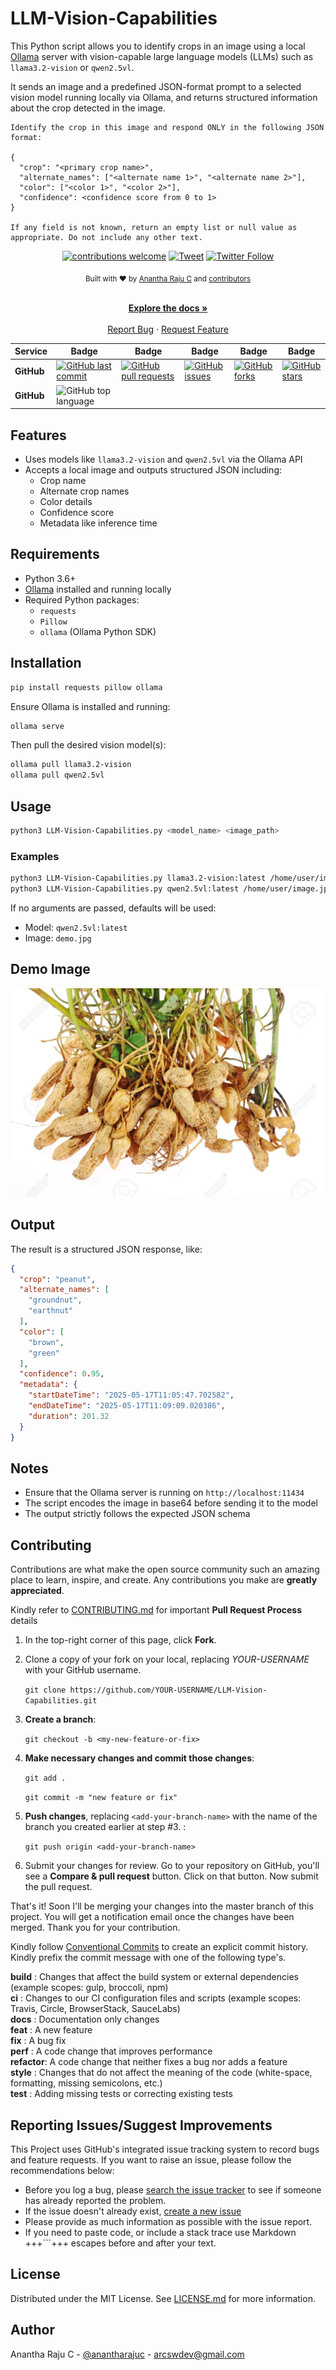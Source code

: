 <!--
*** Thanks for checking out LLM-Vision-Capabilities. If you have a suggestion
*** that would make this better, please fork the repo and create a pull request
*** or simply open an issue with the tag "enhancement".
*** Thanks again!
-->
# LLM-Vision-Capabilities

This Python script allows you to identify crops in an image using a local [Ollama](https://ollama.com/) server with vision-capable large language models (LLMs) such as `llama3.2-vision` or `qwen2.5vl`.

It sends an image and a predefined JSON-format prompt to a selected vision model running locally via Ollama, and returns structured information about the crop detected in the image.


```text
Identify the crop in this image and respond ONLY in the following JSON format:

{
  "crop": "<primary crop name>",
  "alternate_names": ["<alternate name 1>", "<alternate name 2>"],
  "color": ["<color 1>", "<color 2>"],
  "confidence": <confidence score from 0 to 1>
}

If any field is not known, return an empty list or null value as appropriate. Do not include any other text.
```

<div align="center">

[![contributions welcome](https://img.shields.io/badge/contributions-welcome-brightgreen?logo=github)](CODE_OF_CONDUCT.md) [![Tweet](https://img.shields.io/twitter/url/http/shields.io.svg?style=social)](https://twitter.com/intent/tweet?text=Checkout+this+recipe+for+LLM+Vision&url=https://github.com/AnanthaRajuC/LLM-Vision-Capabilities&hashtags=LLM) [![Twitter Follow](https://img.shields.io/twitter/follow/anantharajuc?label=follow%20me&style=social)](https://twitter.com/anantharajuc)
</div>

<div align="center">
  <sub>Built with ❤︎ by <a href="https://twitter.com/anantharajuc">Anantha Raju C</a> and <a href="https://github.com/AnanthaRajuC/LLM-Vision-Capabilities/graphs/contributors">contributors</a>
</div>

</br>

<p align="center">
	<a href="https://github.com/AnanthaRajuC/LLM-Vision-Capabilities/blob/master/README.md#llm-vision-capabilities"><strong>Explore the docs »</strong></a>
	<br />
	<br />
	<a href="https://github.com/AnanthaRajuC/LLM-Vision-Capabilities/issues">Report Bug</a>
	·
	<a href="https://github.com/AnanthaRajuC/LLM-Vision-Capabilities/issues">Request Feature</a>
</p>

<!-- PROJECT SHIELDS -->
<!--
*** I'm using markdown "reference style" links for readability.
*** Reference links are enclosed in brackets [ ] instead of parentheses ( ).
-->

|     Service     | Badge | Badge | Badge | Badge | Badge |
|-----------------|-------|-------|-------|-------|-------|
|  **GitHub**     |[![GitHub last commit](https://img.shields.io/github/last-commit/anantharajuc/LLM-Vision-Capabilities)](https://github.com/anantharajuc/LLM-Vision-Capabilities/commits/master)|[![GitHub pull requests](https://img.shields.io/github/issues-pr-raw/anantharajuc/LLM-Vision-Capabilities)](https://github.com/anantharajuc/LLM-Vision-Capabilities/pulls)|[![GitHub issues](https://img.shields.io/github/issues/anantharajuc/LLM-Vision-Capabilities)](https://github.com/anantharajuc/LLM-Vision-Capabilities/issues)|[![GitHub forks](https://img.shields.io/github/forks/anantharajuc/LLM-Vision-Capabilities)](https://github.com/anantharajuc/LLM-Vision-Capabilities/network)|[![GitHub stars](https://img.shields.io/github/stars/anantharajuc/LLM-Vision-Capabilities)](https://github.com/anantharajuc/LLM-Vision-Capabilities/stargazers)|
|  **GitHub**     |![GitHub top language](https://img.shields.io/github/languages/top/anantharajuc/LLM-Vision-Capabilities.svg)|
## Features

- Uses models like `llama3.2-vision` and `qwen2.5vl` via the Ollama API
- Accepts a local image and outputs structured JSON including:
  - Crop name
  - Alternate crop names
  - Color details
  - Confidence score
  - Metadata like inference time

## Requirements

- Python 3.6+
- [Ollama](https://ollama.com) installed and running locally
- Required Python packages:
  - `requests`
  - `Pillow`
  - `ollama` (Ollama Python SDK)

## Installation

```bash
pip install requests pillow ollama
```

Ensure Ollama is installed and running:

```bash
ollama serve
```

Then pull the desired vision model(s):

```bash
ollama pull llama3.2-vision
ollama pull qwen2.5vl
```

## Usage

```bash
python3 LLM-Vision-Capabilities.py <model_name> <image_path>
```

### Examples

```bash
python3 LLM-Vision-Capabilities.py llama3.2-vision:latest /home/user/image.jpg
python3 LLM-Vision-Capabilities.py qwen2.5vl:latest /home/user/image.jpg
```

If no arguments are passed, defaults will be used:
- Model: `qwen2.5vl:latest`
- Image: `demo.jpg`

## Demo Image

![Demo Image](demo.jpg)

## Output

The result is a structured JSON response, like:

```json
{
  "crop": "peanut",
  "alternate_names": [
    "groundnut",
    "earthnut"
  ],
  "color": [
    "brown",
    "green"
  ],
  "confidence": 0.95,
  "metadata": {
    "startDateTime": "2025-05-17T11:05:47.702582",
    "endDateTime": "2025-05-17T11:09:09.020386",
    "duration": 201.32
  }
}
```

## Notes

- Ensure that the Ollama server is running on `http://localhost:11434`
- The script encodes the image in base64 before sending it to the model
- The output strictly follows the expected JSON schema

<!-- CONTRIBUTING -->
## Contributing

Contributions are what make the open source community such an amazing place to learn, inspire, and create. Any contributions you make are **greatly appreciated**.

Kindly refer to [CONTRIBUTING.md](/CONTRIBUTING.md) for important **Pull Request Process** details

1. In the top-right corner of this page, click **Fork**.

2. Clone a copy of your fork on your local, replacing *YOUR-USERNAME* with your GitHub username.

   `git clone https://github.com/YOUR-USERNAME/LLM-Vision-Capabilities.git`

3. **Create a branch**: 

   `git checkout -b <my-new-feature-or-fix>`

4. **Make necessary changes and commit those changes**:

   `git add .`

   `git commit -m "new feature or fix"`

5. **Push changes**, replacing `<add-your-branch-name>` with the name of the branch you created earlier at step #3. :

   `git push origin <add-your-branch-name>`

6. Submit your changes for review. Go to your repository on GitHub, you'll see a **Compare & pull request** button. Click on that button. Now submit the pull request.

That's it! Soon I'll be merging your changes into the master branch of this project. You will get a notification email once the changes have been merged. Thank you for your contribution.

Kindly follow [Conventional Commits](https://www.conventionalcommits.org/en/v1.0.0/) to create an explicit commit history. Kindly prefix the commit message with one of the following type's.

**build**   : Changes that affect the build system or external dependencies (example scopes: gulp, broccoli, npm)  
**ci**      : Changes to our CI configuration files and scripts (example scopes: Travis, Circle, BrowserStack, SauceLabs)  
**docs**    : Documentation only changes  
**feat**    : A new feature  
**fix**     : A bug fix  
**perf**    : A code change that improves performance  
**refactor**: A code change that neither fixes a bug nor adds a feature  
**style**   : Changes that do not affect the meaning of the code (white-space, formatting, missing semicolons, etc.)  
**test**    : Adding missing tests or correcting existing tests  

## Reporting Issues/Suggest Improvements

This Project uses GitHub's integrated issue tracking system to record bugs and feature requests. If you want to raise an issue, please follow the recommendations below:

* 	Before you log a bug, please [search the issue tracker](https://github.com/AnanthaRajuC/LLM-Vision-Capabilities/search?type=Issues) to see if someone has already reported the problem.
* 	If the issue doesn't already exist, [create a new issue](https://github.com/AnanthaRajuC/LLM-Vision-Capabilities/issues/new)
* 	Please provide as much information as possible with the issue report.
* 	If you need to paste code, or include a stack trace use Markdown +++```+++ escapes before and after your text.  

## License

Distributed under the MIT License. See [LICENSE.md](/LICENSE) for more information.

## Author

Anantha Raju C - [@anantharajuc](https://twitter.com/anantharajuc) - arcswdev@gmail.com
